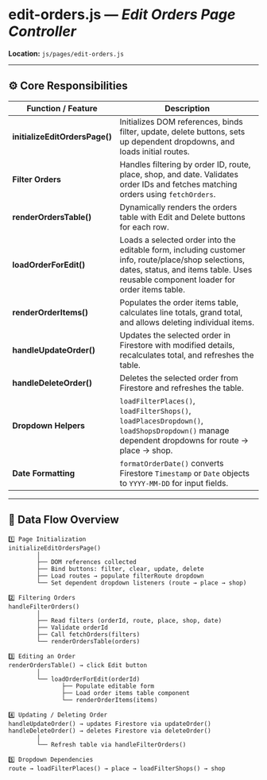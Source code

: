 # edit-orders.js — *Edit Orders Page Controller*
**Location:** `js/pages/edit-orders.js`

---

## ⚙️ Core Responsibilities

| Function / Feature | Description |
|--------------------|-------------|
| **initializeEditOrdersPage()** | Initializes DOM references, binds filter, update, delete buttons, sets up dependent dropdowns, and loads initial routes. |
| **Filter Orders** | Handles filtering by order ID, route, place, shop, and date. Validates order IDs and fetches matching orders using `fetchOrders`. |
| **renderOrdersTable()** | Dynamically renders the orders table with Edit and Delete buttons for each row. |
| **loadOrderForEdit()** | Loads a selected order into the editable form, including customer info, route/place/shop selections, dates, status, and items table. Uses reusable component loader for order items table. |
| **renderOrderItems()** | Populates the order items table, calculates line totals, grand total, and allows deleting individual items. |
| **handleUpdateOrder()** | Updates the selected order in Firestore with modified details, recalculates total, and refreshes the table. |
| **handleDeleteOrder()** | Deletes the selected order from Firestore and refreshes the table. |
| **Dropdown Helpers** | `loadFilterPlaces()`, `loadFilterShops()`, `loadPlacesDropdown()`, `loadShopsDropdown()` manage dependent dropdowns for route → place → shop. |
| **Date Formatting** | `formatOrderDate()` converts Firestore `Timestamp` or `Date` objects to `YYYY-MM-DD` for input fields. |

---

## 🔄 Data Flow Overview

```plaintext
1️⃣ Page Initialization
initializeEditOrdersPage()
        │
        ├── DOM references collected
        ├── Bind buttons: filter, clear, update, delete
        ├── Load routes → populate filterRoute dropdown
        └── Set dependent dropdown listeners (route → place → shop)

2️⃣ Filtering Orders
handleFilterOrders()
        │
        ├── Read filters (orderId, route, place, shop, date)
        ├── Validate orderId
        ├── Call fetchOrders(filters)
        └── renderOrdersTable(orders)

3️⃣ Editing an Order
renderOrdersTable() → click Edit button
        │
        └── loadOrderForEdit(orderId)
               ├── Populate editable form
               ├── Load order items table component
               └── renderOrderItems(items)

4️⃣ Updating / Deleting Order
handleUpdateOrder() → updates Firestore via updateOrder()
handleDeleteOrder() → deletes Firestore via deleteOrder()
        │
        └── Refresh table via handleFilterOrders()

5️⃣ Dropdown Dependencies
route → loadFilterPlaces() → place → loadFilterShops() → shop
